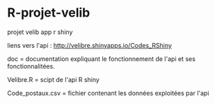 # R-projet-velib
projet velib app r shiny

liens vers l'api : http://velibre.shinyapps.io/Codes_RShiny

doc  = documentation expliquant le fonctionnement de l'api et ses fonctionnalitées.

Velibre.R  = scipt de l'api R shiny

Code_postaux.csv  = fichier contenant les données exploitées par l'api

